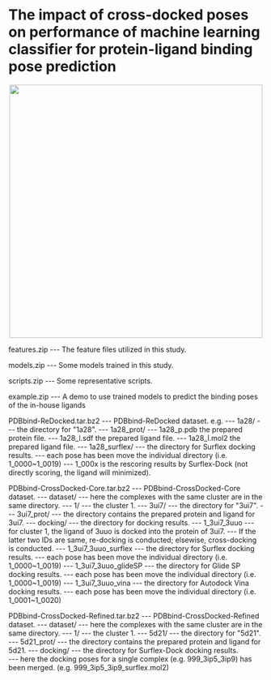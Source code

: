 # The impact of cross-docked poses on performance of machine learning classifier for protein-ligand binding pose prediction

<div align=center>
<img src="https://github.com/sc8668/ml_pose_prediction/blob/main/For_Table_of_Contents_Use_Only.jpg" width="500px" height="500px">
</div>

features.zip   				 --- The feature files utilized in this study.

models.zip					 --- Some models trained in this study.

scripts.zip    				 --- Some representative scripts.

example.zip					 --- A demo to use trained models to predict the binding poses of the in-house ligands

PDBbind-ReDocked.tar.bz2     --- PDBbind-ReDocked dataset.
			e.g.	--- 1a28/  --- the directory for "1a28".
						--- 1a28_prot/ 
							--- 1a28_p.pdb   the prepared protein file.
							--- 1a28_l.sdf   the prepared ligand file.
							--- 1a28_l.mol2   the prepared ligand file.
						--- 1a28_surflex/   --- the directory for Surflex docking results.
							--- each pose has been move the individual directory (i.e. 1_0000~1_0019)
							--- 1_000x is the rescoring results by Surflex-Dock (not directly scoring, the ligand will minimized).
					
PDBbind-CrossDocked-Core.tar.bz2  --- PDBbind-CrossDocked-Core dataset.
			--- dataset/ --- here the complexes with the same cluster are in the same directory.
				--- 1/ --- the cluster 1.
					--- 3ui7/ --- the directory for "3ui7".
						--- 3ui7_prot/ --- the directory contains the prepared protein and ligand for 3ui7.
			--- docking/ --- the directory for docking results.	
				--- 1_3ui7_3uuo  --- for cluster 1, the ligand of 3uuo is docked into the protein of 3ui7.
								 --- If the latter two IDs are same, re-docking is conducted; elsewise, cross-docking is conducted.
					--- 1_3ui7_3uuo_surflex  --- the directory for Surflex docking results.
									--- each pose has been move the individual directory (i.e. 1_0000~1_0019)
					--- 1_3ui7_3uuo_glideSP  --- the directory for Glide SP docking results. 
									--- each pose has been move the individual directory (i.e. 1_0000~1_0019)
					--- 1_3ui7_3uuo_vina     --- the directory for Autodock Vina docking results. 
									--- each pose has been move the individual directory (i.e. 1_0001~1_0020)		
									
PDBbind-CrossDocked-Refined.tar.bz2  --- PDBbind-CrossDocked-Refined dataset.
			--- dataset/ --- here the complexes with the same cluster are in the same directory.
				--- 1/ --- the cluster 1.
					--- 5d21/ --- the directory for "5d21".
						--- 5d21_prot/ --- the directory contains the prepared protein and ligand for 5d21.
			--- docking/ --- the directory for Surflex-Dock docking results.				
				--- here the docking poses for a single complex (e.g. 999_3ip5_3ip9) has been merged. (e.g. 999_3ip5_3ip9_surflex.mol2)

									
									

